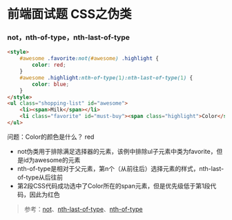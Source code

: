 # 前端面试题 CSS之伪类

### not，nth-of-type，nth-last-of-type

```html
<style>
    #awesome .favorite:not(#awesome) .highlight {
        color: red;
    }
    #awesome .highlight:nth-of-type(1):nth-last-of-type(1) {
        color: blue;
    }
</style>
<ul class="shopping-list" id="awesome">
    <li><span>Milk</span></li>
    <li class="favorite" id="must-buy"><span class="highlight">Color</span></li>
</ul> 
```

问题：Color的颜色是什么？ red

* not伪类用于排除满足选择器的元素，该例中排除ul子元素中类为favorite，但是id为awesome的元素
* nth-of-type是相对于父元素，第n个（从前往后）选择元素的样式，nth-last-of-type从后往前
* 第2段CSS代码成功选中了Color所在的span元素，但是优先级低于第1段代码，因此为红色

> 参考：[not](http://www.w3schools.com/cssref/sel_not.asp)、[nth-last-of-type](http://www.w3schools.com/cssref/sel_nth-last-of-type.asp)、[nth-of-type](http://www.w3schools.com/cssref/sel_nth-of-type.asp)